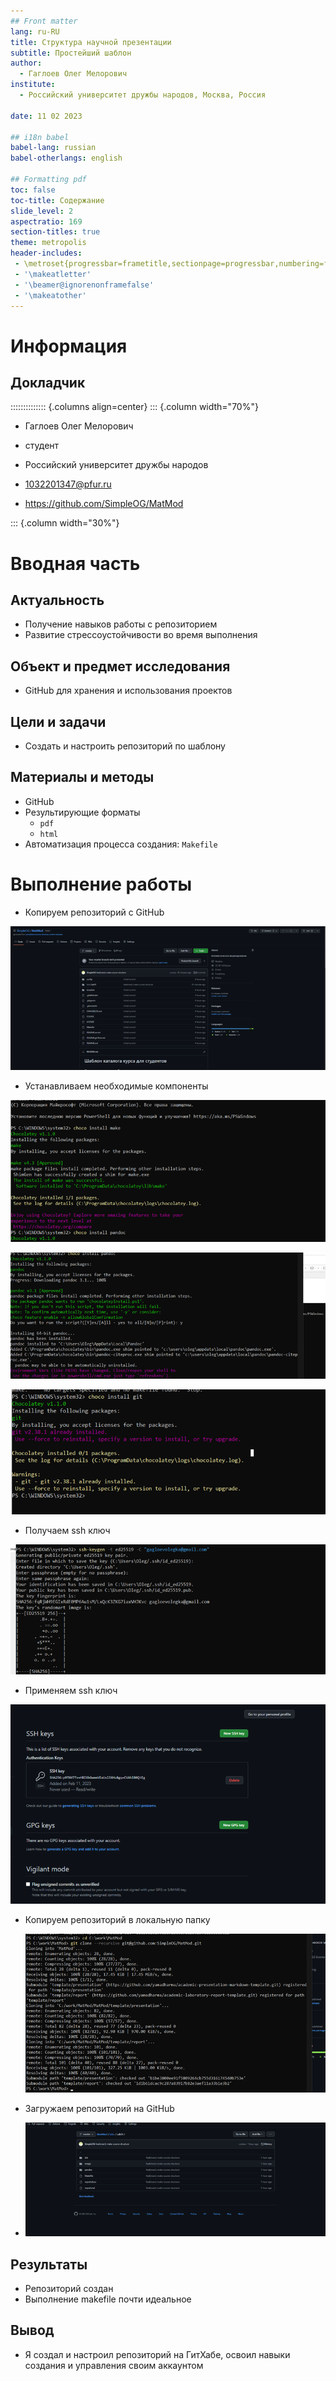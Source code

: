 ```yaml
---
## Front matter
lang: ru-RU
title: Структура научной презентации
subtitle: Простейший шаблон
author:
  - Гаглоев Олег Мелорович
institute:
  - Российский университет дружбы народов, Москва, Россия
  
date: 11 02 2023

## i18n babel
babel-lang: russian
babel-otherlangs: english

## Formatting pdf
toc: false
toc-title: Содержание
slide_level: 2
aspectratio: 169
section-titles: true
theme: metropolis
header-includes:
 - \metroset{progressbar=frametitle,sectionpage=progressbar,numbering=fraction}
 - '\makeatletter'
 - '\beamer@ignorenonframefalse'
 - '\makeatother'
---
```


# Информация

## Докладчик

:::::::::::::: {.columns align=center}
::: {.column width="70%"}

  * Гаглоев Олег Мелорович
  * студент
 
  * Российский университет дружбы народов
  * 1032201347@pfur.ru
  * https://github.com/SimpleOG/MatMod

::: {.column width="30%"}


# Вводная часть

## Актуальность

- Получение навыков работы с репозиторием
- Развитие стрессоустойчивости во время выполнения 

## Объект и предмет исследования

- GitHub для хранения и использования проектов


## Цели и задачи

- Создать и настроить репозиторий по шаблону

## Материалы и методы

- GitHub
- Результирующие форматы
	- `pdf`
	- `html`
- Автоматизация процесса создания: `Makefile`

# Выполнение работы
- Копируем репозиторий с GitHub
  
![](image/2.png)

- Устанавливаем необходимые компоненты
  
![](image/3.png)

![](image/4.png)

![](image/5.png)

- Получаем ssh ключ
  
![](image/6.png)

- Применяем ssh ключ
  
 ![](image/8.png)

- Копируем репозиторий в локальную папку
  
  ![](image/9.png)

- Загружаем репозиторий на GitHub
  
- ![](image/17.png)
## Результаты

- Репозиторий создан
- Выполнение makefile почти идеальное

## Вывод
- Я создал и настроил репозиторий на ГитХабе, освоил навыки создания и управления своим аккаунтом


